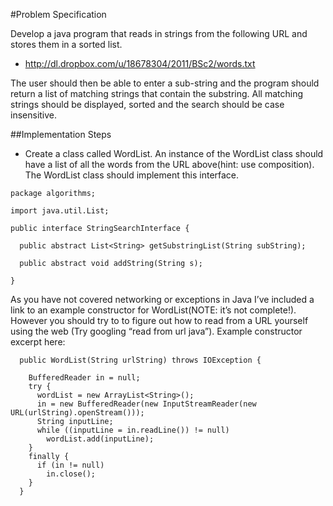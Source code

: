 #Problem Specification

Develop a java program that reads in strings from the following URL and stores them in a sorted list.

- <http://dl.dropbox.com/u/18678304/2011/BSc2/words.txt>

The user should then be able to enter a sub-string and the program should return a list of matching strings that contain the substring. All matching strings should be displayed, sorted and the search should be case insensitive.
                                                                                        
##Implementation Steps

- Create a class called WordList. An instance of the  WordList class should have a list of all the words from the URL above(hint: use composition). The WordList class should implement this interface.  

~~~
package algorithms;

import java.util.List;

public interface StringSearchInterface {

  public abstract List<String> getSubstringList(String subString);

  public abstract void addString(String s);

}
~~~

As you have not covered networking or exceptions in Java I’ve included a link to an example constructor for WordList(NOTE: it’s not complete!). However you should try to to figure out how to read from a URL yourself using the web (Try googling “read from url java”). Example constructor excerpt here:

~~~
  public WordList(String urlString) throws IOException {

    BufferedReader in = null;
    try {
      wordList = new ArrayList<String>();
      in = new BufferedReader(new InputStreamReader(new URL(urlString).openStream()));
      String inputLine;
      while ((inputLine = in.readLine()) != null)
        wordList.add(inputLine);
    }
    finally {
      if (in != null)
        in.close();
    }
  }
~~~

